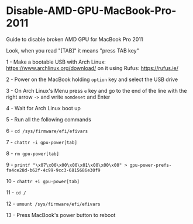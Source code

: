 # Disable-AMD-GPU-MacBook-Pro-2011
Guide to disable broken AMD GPU for MacBook Pro 2011

Look, when you read "[TAB]" it means "press TAB key"


1 - Make a bootable USB with Arch Linux: https://www.archlinux.org/download/ on it using Rufus: https://rufus.ie/

2 - Power on the MacBook holding `option` key and select the USB drive

3 - On Arch Linux's Menu press `e` key and go to the end of the line with the right arrow `->` and write `nomdeset` and Enter

4 - Wait for Arch Linux boot up

5 - Run all the following commands

6 - `cd /sys/firmware/efi/efivars`

7 - `chattr -i gpu-power[tab]`

8 - `rm gpu-power[tab]`

9 - `printf "\x07\x00\x00\x00\x01\x00\x00\x00" > gpu-power-prefs-fa4ce28d-b62f-4c99-9cc3-6815686e30f9`

10 - `chattr +i gpu-power[tab]`

11 - `cd /`

12 - `umount /sys/firmware/efi/efivars`

13 - Press MacBook's power button to reboot
